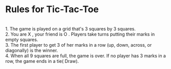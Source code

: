 # Rules for Tic-Tac-Toe 

<br>
1. The game is played on a grid that's 3 squares by 3 squares. 
<br>
2. You are X , your friend  is O . Players take turns putting their marks in empty squares. 
<br>
3. The first player to get 3 of her marks in a row (up, down, across, or diagonally) is the winner.
<br>
4. When all 9 squares are full, the game is over. If no player has 3 marks in a row, the game ends in a tie( Draw).
